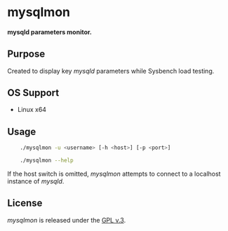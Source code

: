 
# mysqlmon

#### mysqld parameters monitor.


## Purpose

Created to display key *mysqld* parameters while Sysbench load testing.


## OS Support

+ Linux x64


## Usage

```bash
    ./mysqlmon -u <username> [-h <host>] [-p <port>]

    ./mysqlmon --help
```

If the host switch is omitted, *mysqlmon* attempts to connect to a localhost instance of *mysqld*.


## License

*mysqlmon* is released under the [GPL v.3](https://www.gnu.org/licenses/gpl-3.0.html).